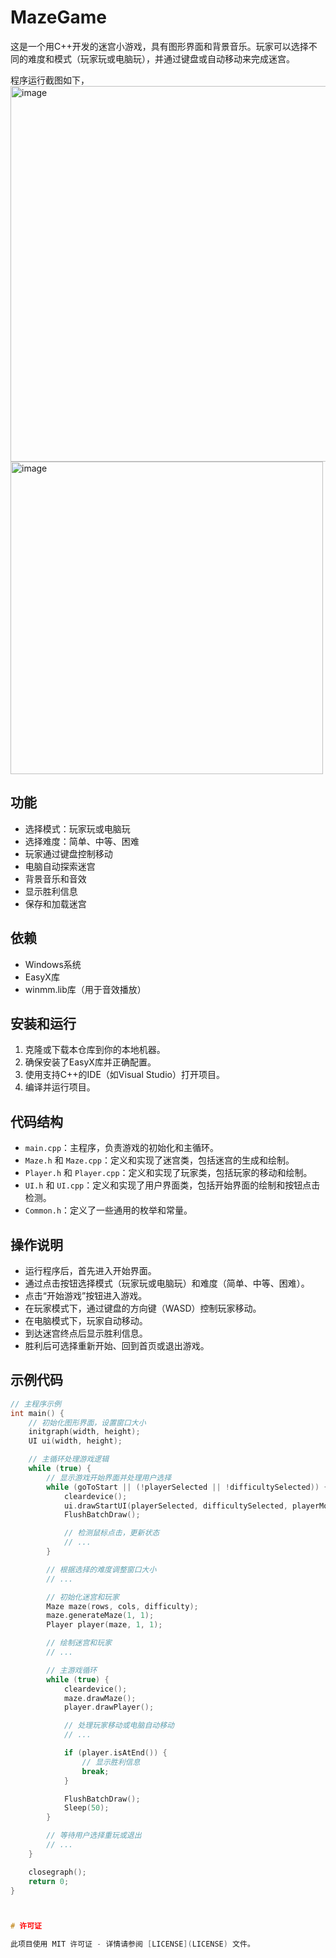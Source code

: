 # MazeGame

这是一个用C++开发的迷宫小游戏，具有图形界面和背景音乐。玩家可以选择不同的难度和模式（玩家玩或电脑玩），并通过键盘或自动移动来完成迷宫。

程序运行截图如下，
<img width="601" alt="image" src="https://github.com/FengEternity/MazeGame/assets/114133472/a25b2f0f-d96a-45ae-a489-fdc02ea04d93">
<img width="500" alt="image" src="https://github.com/FengEternity/MazeGame/assets/114133472/dd98404b-c672-4826-a64c-b4e4de1b45ed">

## 功能

- 选择模式：玩家玩或电脑玩
- 选择难度：简单、中等、困难
- 玩家通过键盘控制移动
- 电脑自动探索迷宫
- 背景音乐和音效
- 显示胜利信息
- 保存和加载迷宫

## 依赖

- Windows系统
- EasyX库
- winmm.lib库（用于音效播放）

## 安装和运行

1. 克隆或下载本仓库到你的本地机器。
2. 确保安装了EasyX库并正确配置。
3. 使用支持C++的IDE（如Visual Studio）打开项目。
4. 编译并运行项目。

## 代码结构

- `main.cpp`：主程序，负责游戏的初始化和主循环。
- `Maze.h` 和 `Maze.cpp`：定义和实现了迷宫类，包括迷宫的生成和绘制。
- `Player.h` 和 `Player.cpp`：定义和实现了玩家类，包括玩家的移动和绘制。
- `UI.h` 和 `UI.cpp`：定义和实现了用户界面类，包括开始界面的绘制和按钮点击检测。
- `Common.h`：定义了一些通用的枚举和常量。

## 操作说明

- 运行程序后，首先进入开始界面。
- 通过点击按钮选择模式（玩家玩或电脑玩）和难度（简单、中等、困难）。
- 点击“开始游戏”按钮进入游戏。
- 在玩家模式下，通过键盘的方向键（WASD）控制玩家移动。
- 在电脑模式下，玩家自动移动。
- 到达迷宫终点后显示胜利信息。
- 胜利后可选择重新开始、回到首页或退出游戏。

## 示例代码

```cpp
// 主程序示例
int main() {
    // 初始化图形界面，设置窗口大小
    initgraph(width, height);
    UI ui(width, height);

    // 主循环处理游戏逻辑
    while (true) {
        // 显示游戏开始界面并处理用户选择
        while (goToStart || (!playerSelected || !difficultySelected)) {
            cleardevice();
            ui.drawStartUI(playerSelected, difficultySelected, playerMode, difficulty);
            FlushBatchDraw();

            // 检测鼠标点击，更新状态
            // ...
        }

        // 根据选择的难度调整窗口大小
        // ...

        // 初始化迷宫和玩家
        Maze maze(rows, cols, difficulty);
        maze.generateMaze(1, 1);
        Player player(maze, 1, 1);

        // 绘制迷宫和玩家
        // ...

        // 主游戏循环
        while (true) {
            cleardevice();
            maze.drawMaze();
            player.drawPlayer();

            // 处理玩家移动或电脑自动移动
            // ...

            if (player.isAtEnd()) {
                // 显示胜利信息
                break;
            }

            FlushBatchDraw();
            Sleep(50);
        }

        // 等待用户选择重玩或退出
        // ...
    }

    closegraph();
    return 0;
}



# 许可证

此项目使用 MIT 许可证 - 详情请参阅 [LICENSE](LICENSE) 文件。

